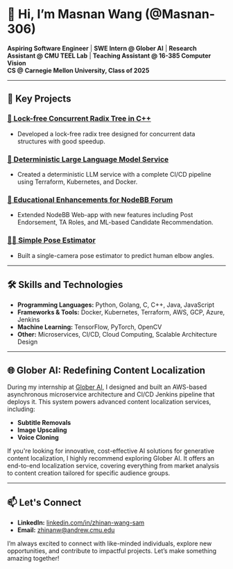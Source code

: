 # 👋 Hi, I’m Masnan Wang (@Masnan-306)

**Aspiring Software Engineer** | **SWE Intern @ Glober AI** | **Research Assistant @ CMU TEEL Lab** | **Teaching Assistant @ 16-385 Computer Vision**  
**CS @ Carnegie Mellon University, Class of 2025**

---

## 🔧 Key Projects

### [🚀 Lock-free Concurrent Radix Tree in C++](https://github.com/Masnan-306/Concurrent-Radix-Trie)
- Developed a lock-free radix tree designed for concurrent data structures with good speedup.

### [🧠 Deterministic Large Language Model Service](https://github.com/Masnan-306/deterministicLLM)
- Created a deterministic LLM service with a complete CI/CD pipeline using Terraform, Kubernetes, and Docker.

### [📝 Educational Enhancements for NodeBB Forum](https://github.com/CMU-313/spring23-nodebb-team-dave)
- Extended NodeBB Web-app with new features including Post Endorsement, TA Roles, and ML-based Candidate Recommendation.

### [🤸‍♂️ Simple Pose Estimator](https://github.com/Masnan-306/PoseEstimationTrainer)
-  Built a single-camera pose estimator to predict human elbow angles.

---

## 🛠️ Skills and Technologies

- **Programming Languages:** Python, Golang, C, C++, Java, JavaScript
- **Frameworks & Tools:** Docker, Kubernetes, Terraform, AWS, GCP, Azure, Jenkins
- **Machine Learning:** TensorFlow, PyTorch, OpenCV
- **Other:** Microservices, CI/CD, Cloud Computing, Scalable Architecture Design

---

## 🌐 Glober AI: Redefining Content Localization

During my internship at [Glober AI](https://www.glober.ai/), I designed and built an AWS-based asynchronous microservice architecture and CI/CD Jenkins pipeline that deploys it. This system powers advanced content localization services, including:

- **Subtitle Removals**
- **Image Upscaling**
- **Voice Cloning**

If you're looking for innovative, cost-effective AI solutions for generative content localization, I highly recommend exploring Glober AI. It offers an end-to-end localization service, covering everything from market analysis to content creation tailored for specific audience groups.

---

## 📫 Let's Connect

- **LinkedIn:** [linkedin.com/in/zhinan-wang-sam](https://www.linkedin.com/in/zhinan-wang-sam)
- **Email:** zhinanw@andrew.cmu.edu

I’m always excited to connect with like-minded individuals, explore new opportunities, and contribute to impactful projects. Let’s make something amazing together!
